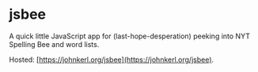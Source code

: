 # jsbee

A quick little JavaScript app for (last-hope-desperation) peeking into NYT Spelling Bee and word lists.

Hosted: [https://johnkerl.org/jsbee](https://johnkerl.org/jsbee).
